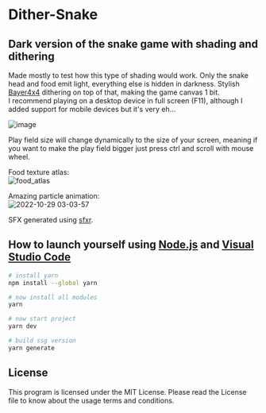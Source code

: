 # Dither-Snake
## Dark version of the snake game with shading and dithering
Made mostly to test how this type of shading would work. Only the snake head and food emit light, everything else is hidden in darkness. Stylish [Bayer4x4](https://en.wikipedia.org/wiki/Ordered_dithering) dithering on top of that, making the game canvas 1 bit.  
I recommend playing on a desktop device in full screen (F11), although I added support for mobile devices but it's very eh...  

![image](https://user-images.githubusercontent.com/82185066/198695161-e200febb-02c5-49f9-a410-c76ddc2aedf9.png)  

Play field size will change dynamically to the size of your screen, meaning if you want to make the play field bigger just press ctrl and scroll with mouse wheel.  

Food texture atlas:  
![food_atlas](https://user-images.githubusercontent.com/82185066/198753312-94a74d95-3cbd-4967-a43f-a6e54e40bc92.png)

Amazing particle animation:  
![2022-10-29 03-03-57](https://user-images.githubusercontent.com/82185066/198753324-6aaa2435-013d-4daa-a946-18e0a0c3f28c.gif)

SFX generated using [sfxr](https://sfxr.me/).

## How to launch yourself using [Node.js](https://nodejs.org/en/) and [Visual Studio Code](https://code.visualstudio.com/download)

```bash
# install yarn
npm install --global yarn

# now install all modules
yarn

# now start project
yarn dev

# build ssg version
yarn generate
```

## License
This program is licensed under the MIT License. Please read the License file to know about the usage terms and conditions.
